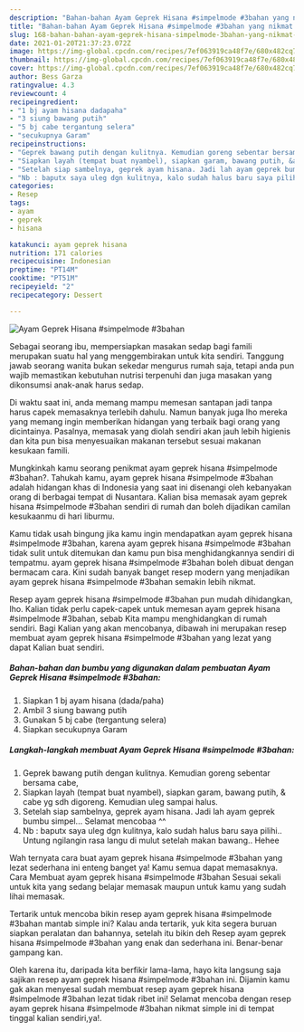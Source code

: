 ```yaml
---
description: "Bahan-bahan Ayam Geprek Hisana #simpelmode #3bahan yang nikmat Untuk Jualan"
title: "Bahan-bahan Ayam Geprek Hisana #simpelmode #3bahan yang nikmat Untuk Jualan"
slug: 168-bahan-bahan-ayam-geprek-hisana-simpelmode-3bahan-yang-nikmat-untuk-jualan
date: 2021-01-20T21:37:23.072Z
image: https://img-global.cpcdn.com/recipes/7ef063919ca48f7e/680x482cq70/ayam-geprek-hisana-simpelmode-3bahan-foto-resep-utama.jpg
thumbnail: https://img-global.cpcdn.com/recipes/7ef063919ca48f7e/680x482cq70/ayam-geprek-hisana-simpelmode-3bahan-foto-resep-utama.jpg
cover: https://img-global.cpcdn.com/recipes/7ef063919ca48f7e/680x482cq70/ayam-geprek-hisana-simpelmode-3bahan-foto-resep-utama.jpg
author: Bess Garza
ratingvalue: 4.3
reviewcount: 4
recipeingredient:
- "1 bj ayam hisana dadapaha"
- "3 siung bawang putih"
- "5 bj cabe tergantung selera"
- "secukupnya Garam"
recipeinstructions:
- "Geprek bawang putih dengan kulitnya. Kemudian goreng sebentar bersama cabe,"
- "Siapkan layah (tempat buat nyambel), siapkan garam, bawang putih, &amp; cabe yg sdh digoreng. Kemudian uleg sampai halus."
- "Setelah siap sambelnya, geprek ayam hisana. Jadi lah ayam geprek bumbu simpel... Selamat mencobaa ^^"
- "Nb : baputx saya uleg dgn kulitnya, kalo sudah halus baru saya pilihi.. Untung ngilangin rasa langu di mulut setelah makan bawang.. Hehee"
categories:
- Resep
tags:
- ayam
- geprek
- hisana

katakunci: ayam geprek hisana 
nutrition: 171 calories
recipecuisine: Indonesian
preptime: "PT14M"
cooktime: "PT51M"
recipeyield: "2"
recipecategory: Dessert

---
```



![Ayam Geprek Hisana #simpelmode #3bahan](https://img-global.cpcdn.com/recipes/7ef063919ca48f7e/680x482cq70/ayam-geprek-hisana-simpelmode-3bahan-foto-resep-utama.jpg)

Sebagai seorang ibu, mempersiapkan masakan sedap bagi famili merupakan suatu hal yang menggembirakan untuk kita sendiri. Tanggung jawab seorang  wanita bukan sekedar mengurus rumah saja, tetapi anda pun wajib memastikan kebutuhan nutrisi terpenuhi dan juga masakan yang dikonsumsi anak-anak harus sedap.

Di waktu  saat ini, anda memang mampu memesan santapan jadi tanpa harus capek memasaknya terlebih dahulu. Namun banyak juga lho mereka yang memang ingin memberikan hidangan yang terbaik bagi orang yang dicintainya. Pasalnya, memasak yang diolah sendiri akan jauh lebih higienis dan kita pun bisa menyesuaikan makanan tersebut sesuai makanan kesukaan famili. 



Mungkinkah kamu seorang penikmat ayam geprek hisana #simpelmode #3bahan?. Tahukah kamu, ayam geprek hisana #simpelmode #3bahan adalah hidangan khas di Indonesia yang saat ini disenangi oleh kebanyakan orang di berbagai tempat di Nusantara. Kalian bisa memasak ayam geprek hisana #simpelmode #3bahan sendiri di rumah dan boleh dijadikan camilan kesukaanmu di hari liburmu.

Kamu tidak usah bingung jika kamu ingin mendapatkan ayam geprek hisana #simpelmode #3bahan, karena ayam geprek hisana #simpelmode #3bahan tidak sulit untuk ditemukan dan kamu pun bisa menghidangkannya sendiri di tempatmu. ayam geprek hisana #simpelmode #3bahan boleh dibuat dengan bermacam cara. Kini sudah banyak banget resep modern yang menjadikan ayam geprek hisana #simpelmode #3bahan semakin lebih nikmat.

Resep ayam geprek hisana #simpelmode #3bahan pun mudah dihidangkan, lho. Kalian tidak perlu capek-capek untuk memesan ayam geprek hisana #simpelmode #3bahan, sebab Kita mampu menghidangkan di rumah sendiri. Bagi Kalian yang akan mencobanya, dibawah ini merupakan resep membuat ayam geprek hisana #simpelmode #3bahan yang lezat yang dapat Kalian buat sendiri.

<!--inarticleads1-->

##### Bahan-bahan dan bumbu yang digunakan dalam pembuatan Ayam Geprek Hisana #simpelmode #3bahan:

1. Siapkan 1 bj ayam hisana (dada/paha)
1. Ambil 3 siung bawang putih
1. Gunakan 5 bj cabe (tergantung selera)
1. Siapkan secukupnya Garam




<!--inarticleads2-->

##### Langkah-langkah membuat Ayam Geprek Hisana #simpelmode #3bahan:

1. Geprek bawang putih dengan kulitnya. Kemudian goreng sebentar bersama cabe,
1. Siapkan layah (tempat buat nyambel), siapkan garam, bawang putih, &amp; cabe yg sdh digoreng. Kemudian uleg sampai halus.
1. Setelah siap sambelnya, geprek ayam hisana. Jadi lah ayam geprek bumbu simpel... Selamat mencobaa ^^
1. Nb : baputx saya uleg dgn kulitnya, kalo sudah halus baru saya pilihi.. Untung ngilangin rasa langu di mulut setelah makan bawang.. Hehee




Wah ternyata cara buat ayam geprek hisana #simpelmode #3bahan yang lezat sederhana ini enteng banget ya! Kamu semua dapat memasaknya. Cara Membuat ayam geprek hisana #simpelmode #3bahan Sesuai sekali untuk kita yang sedang belajar memasak maupun untuk kamu yang sudah lihai memasak.

Tertarik untuk mencoba bikin resep ayam geprek hisana #simpelmode #3bahan mantab simple ini? Kalau anda tertarik, yuk kita segera buruan siapkan peralatan dan bahannya, setelah itu bikin deh Resep ayam geprek hisana #simpelmode #3bahan yang enak dan sederhana ini. Benar-benar gampang kan. 

Oleh karena itu, daripada kita berfikir lama-lama, hayo kita langsung saja sajikan resep ayam geprek hisana #simpelmode #3bahan ini. Dijamin kamu gak akan menyesal sudah membuat resep ayam geprek hisana #simpelmode #3bahan lezat tidak ribet ini! Selamat mencoba dengan resep ayam geprek hisana #simpelmode #3bahan nikmat simple ini di tempat tinggal kalian sendiri,ya!.

